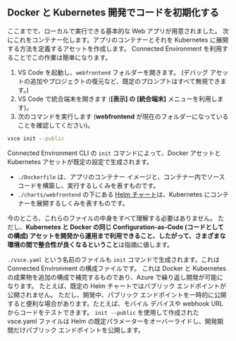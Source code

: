 ## <a name="initialize-code-for-docker-and-kubernetes-development"></a>Docker と Kubernetes 開発でコードを初期化する
ここまでで、ローカルで実行できる基本的な Web アプリが用意されました。 次にこれをコンテナー化します。アプリのコンテナーとそれを Kubernetes に展開する方法を定義するアセットを作成します。 Connected Environment を利用することでこの作業は簡単になります。 

1. VS Code を起動し、`webfrontend` フォルダーを開きます。 (デバッグ アセットの追加やプロジェクトの復元など、既定のプロンプトはすべて無視できます。)
1. VS Code で統合端末を開きます (**[表示] の [統合端末]** メニューを利用します)。
1. 次のコマンドを実行します (**webfrontend** が現在のフォルダーになっていることを確認してください)。

```cmd
vsce init --public
```

Connected Environment CLI の ```init``` コマンドによって、Docker アセットと Kubernetes アセットが既定の設定で生成されます。
* `./Dockerfile` は、アプリのコンテナー イメージと、コンテナー内でソース コードを構築し、実行するしくみを表すものです。
* `./charts/webfrontend` の下にある [Helm チャート](https://docs.helm.sh)は、Kubernetes にコンテナーを展開するしくみを表すものです。

今のところ、これらのファイルの中身をすべて理解する必要はありません。 ただし、**Kubernetes と Docker の同じ Configuration-as-Code (コードとしての構成) アセットを開発から運用まで利用できること、したがって、さまざまな環境の間で整合性が良くなるということ**は指摘に値します。
 
`./vsce.yaml` という名前のファイルも `init` コマンドで生成されます。これは Connected Environment の構成ファイルです。 これは Docker と Kubernetes の成果物を追加の構成で補完するものであり、Azure で繰り返し開発が可能になります。 たとえば、既定の Helm チャートではパブリック エンドポイントが公開されません。 ただし、開発中、パブリック エンドポイントを一時的に公開すると便利な場合があります。たとえば、モバイル デバイスや webhook URL からコードをテストできます。 `init --public` を使用して作成された vsce.yaml ファイルは Helm の既定パラメーターをオーバーライドし、開発期間だけパブリック エンドポイントを公開します。
